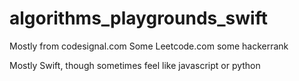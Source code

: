 # algorithms_playgrounds_swift

Mostly from codesignal.com
Some Leetcode.com
some hackerrank

Mostly Swift, though sometimes feel like javascript or python
